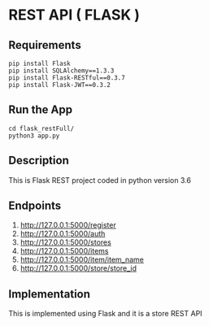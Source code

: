 # REST API ( FLASK )

## Requirements
```
pip install Flask
pip install SQLAlchemy==1.3.3
pip install Flask-RESTful==0.3.7
pip install Flask-JWT==0.3.2
```

## Run the App
```
cd flask_restFull/
python3 app.py
```

## Description
This is Flask REST project coded in python version 3.6

## Endpoints
  1. http://127.0.0.1:5000/register
  2. http://127.0.0.1:5000/auth
  3. http://127.0.0.1:5000/stores
  4. http://127.0.0.1:5000/items
  5. http://127.0.0.1:5000/item/item_name
  6. http://127.0.0.1:5000/store/store_id


## Implementation
This is implemented using Flask and it is a store REST API
